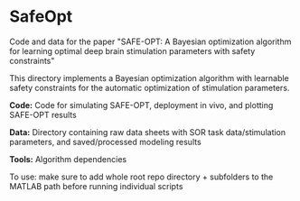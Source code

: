 # SafeOpt
Code and data for the paper "SAFE-OPT: A Bayesian optimization algorithm for learning optimal deep brain stimulation parameters with safety constraints"

This directory implements a Bayesian optimization algorithm with learnable safety constraints for the automatic optimization of stimulation parameters.

**Code:** Code for simulating SAFE-OPT, deployment in vivo, and plotting SAFE-OPT results

**Data:** Directory containing raw data sheets with SOR task data/stimulation parameters, and saved/processed modeling results

**Tools:** Algorithm dependencies 

To use: make sure to add whole root repo directory + subfolders to the MATLAB path before running individual scripts
